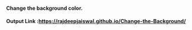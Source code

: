 #### Change the background color.

#### Output Link :https://rajdeepjaiswal.github.io/Change-the-Background/
